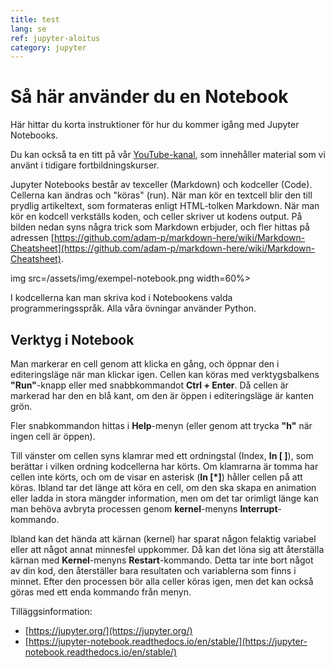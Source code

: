 ```yaml
---
title: test
lang: se
ref: jupyter-aloitus
category: jupyter
---
```


# Så här använder du en Notebook

Här hittar du korta instruktioner för hur du kommer igång med Jupyter Notebooks.

Du kan också ta en titt på vår [YouTube-kanal](https://www.youtube.com/channel/UC2HOmLMQsq4EORZzncCyMIg), 
som innehåller material som vi använt i tidigare fortbildningskurser.

Jupyter Notebooks består av texceller (Markdown) och kodceller (Code).
Cellerna kan ändras och "köras" (run). När man kör en textcell blir den till prydlig artikeltext, 
som formateras enligt HTML-tolken Markdown. När man kör en kodcell verkställs koden, och celler skriver ut
kodens output. På bilden nedan syns några trick som Markdown erbjuder, och fler hittas på adressen [https://github.com/adam-p/markdown-here/wiki/Markdown-Cheatsheet](https://github.com/adam-p/markdown-here/wiki/Markdown-Cheatsheet).

img src=/assets/img/exempel-notebook.png width=60%>

I kodcellerna kan man skriva kod i Notebookens valda programmeringsspråk. Alla våra övningar använder Python.

## Verktyg i Notebook

Man markerar en cell genom att klicka en gång, och öppnar den i editeringsläge när man klickar igen.
Cellen kan köras med verktygsbalkens **"Run"**-knapp eller med snabbkommandot **Ctrl + Enter**.
Då cellen är markerad har den en blå kant, om den är öppen i editeringsläge är kanten grön.

Fler snabkommandon hittas i **Help**-menyn (eller genom att trycka **"h"** när ingen cell är öppen).

Till vänster om cellen syns klamrar med ett ordningstal (Index, **In [ ]**), som berättar
i vilken ordning kodcellerna har körts. Om klamrarna är tomma har cellen inte körts, och om de
visar en asterisk (**In [\*]**) håller cellen på att köras.
Ibland tar det länge att köra en cell, om den ska skapa en animation eller ladda in stora mängder information,
men om det tar orimligt länge kan man behöva avbryta processen genom **kernel**-menyns **Interrupt**-kommando.

Ibland kan det hända att kärnan (kernel) har sparat någon felaktig variabel eller att något annat minnesfel uppkommer.
Då kan det löna sig att återställa kärnan med **Kernel**-menyns **Restart**-kommando. Detta tar inte bort något av din kod,
den återställer bara resultaten och variablerna som finns i minnet. Efter den processen bör alla celler köras igen, men det kan också göras med ett enda kommando från menyn.



Tilläggsinformation:

- [https://jupyter.org/](https://jupyter.org/)
- [https://jupyter-notebook.readthedocs.io/en/stable/](https://jupyter-notebook.readthedocs.io/en/stable/)
